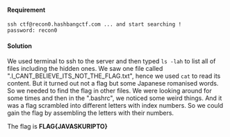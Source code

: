 #### Requirement
```
ssh ctf@recon0.hashbangctf.com ... and start searching !
password: recon0
```
#### Solution

We used terminal to ssh to the server and then typed ```ls -lah``` to list all of files including the hidden ones. We saw one file called ".I_CANT_BELIEVE_ITS_NOT_THE_FLAG.txt", hence we used ```cat``` to read its content. But it turned out not a flag but some Japanese romanised words. So we needed to find the flag in other files. We were looking around for some times and then in the ".bashrc", we noticed some weird things. And it was a flag scrambled into different letters with index numbers. 
So we could gain the flag by assembling the letters with their numbers. 

The flag is <b>FLAG{JAVASKURIPTO}</b>
